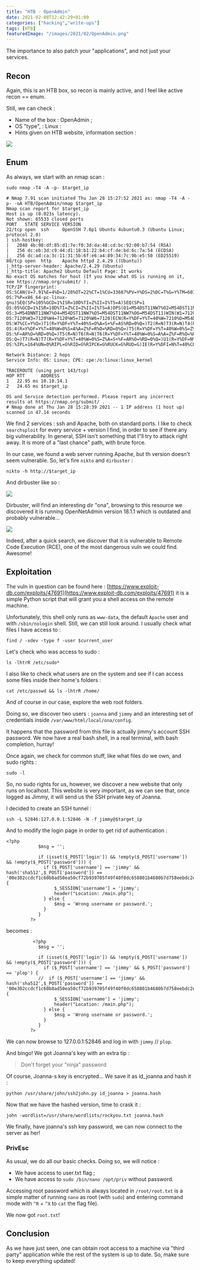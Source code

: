 ```yaml
---
title: "HTB - OpenAdmin"
date: 2021-02-08T12:42:29+01:00
categories: ["hacking","write-ups"]
tags: [HTB]
featuredImage: "/images/2021/02/OpenAdmin.png"
---
```

The importance to also patch your "applications", and not just your services.

## Recon

Again, this is an HTB box, so recon is mainly active, and I feel like active recon == enum.

Still, we can check : 

* Name of the box : OpenAdmin ;
* OS "type", : Linux :
* Hints given on HTB website, information section :

![](/images/2021/02/2021-02-08_12-13.png)

## Enum

As always, we start with an nmap scan :

```text
sudo nmap -T4 -A -p- $target_ip
```

```text
# Nmap 7.91 scan initiated Thu Jan 28 15:27:52 2021 as: nmap -T4 -A -p- -oA HTB/OpenAdmin/nmap $target_ip
Nmap scan report for $target_ip
Host is up (0.023s latency).
Not shown: 65533 closed ports
PORT   STATE SERVICE VERSION
22/tcp open  ssh     OpenSSH 7.6p1 Ubuntu 4ubuntu0.3 (Ubuntu Linux; protocol 2.0)
| ssh-hostkey: 
|   2048 4b:98:df:85:d1:7e:f0:3d:da:48:cd:bc:92:00:b7:54 (RSA)
|   256 dc:eb:3d:c9:44:d1:18:b1:22:b4:cf:de:bd:6c:7a:54 (ECDSA)
|_  256 dc:ad:ca:3c:11:31:5b:6f:e6:a4:89:34:7c:9b:e5:50 (ED25519)
80/tcp open  http    Apache httpd 2.4.29 ((Ubuntu))
|_http-server-header: Apache/2.4.29 (Ubuntu)
|_http-title: Apache2 Ubuntu Default Page: It works
No exact OS matches for host (If you know what OS is running on it, see https://nmap.org/submit/ ).
TCP/IP fingerprint:
OS:SCAN(V=7.91%E=4%D=1/28%OT=22%CT=1%CU=33687%PV=Y%DS=2%DC=T%G=Y%TM=6012CA1
OS:7%P=x86_64-pc-linux-gnu)SEQ(SP=105%GCD=1%ISR=10D%TI=Z%II=I%TS=A)SEQ(SP=1
OS:05%GCD=1%ISR=10D%TI=Z%CI=Z%II=I%TS=A)OPS(O1=M54DST11NW7%O2=M54DST11NW7%O
OS:3=M54DNNT11NW7%O4=M54DST11NW7%O5=M54DST11NW7%O6=M54DST11)WIN(W1=7120%W2=
OS:7120%W3=7120%W4=7120%W5=7120%W6=7120)ECN(R=Y%DF=Y%T=40%W=7210%O=M54DNNSN
OS:W7%CC=Y%Q=)T1(R=Y%DF=Y%T=40%S=O%A=S+%F=AS%RD=0%Q=)T2(R=N)T3(R=N)T4(R=N)T
OS:4(R=Y%DF=Y%T=40%W=0%S=A%A=Z%F=R%O=%RD=0%Q=)T5(R=Y%DF=Y%T=40%W=0%S=Z%A=S+
OS:%F=AR%O=%RD=0%Q=)T5(R=N)T6(R=N)T6(R=Y%DF=Y%T=40%W=0%S=A%A=Z%F=R%O=%RD=0%
OS:Q=)T7(R=N)T7(R=Y%DF=Y%T=40%W=0%S=Z%A=S+%F=AR%O=%RD=0%Q=)U1(R=Y%DF=N%T=40
OS:%IPL=164%UN=0%RIPL=G%RID=G%RIPCK=G%RUCK=G%RUD=G)IE(R=Y%DFI=N%T=40%CD=S)

Network Distance: 2 hops
Service Info: OS: Linux; CPE: cpe:/o:linux:linux_kernel

TRACEROUTE (using port 143/tcp)
HOP RTT      ADDRESS
1   22.95 ms 10.10.14.1
2   24.65 ms $target_ip

OS and Service detection performed. Please report any incorrect results at https://nmap.org/submit/ .
# Nmap done at Thu Jan 28 15:28:39 2021 -- 1 IP address (1 host up) scanned in 47.14 seconds

```

We find 2 services : ssh and Apache, both on standard ports. I like to check `searchsploit` for every service + version I find, in order to see if there any big vulnerability. In general, SSH isn't something that I"ll try to attack right away. It is more of a "last chance" path, with brute force.

In our case, we found a web server running Apache, but th version doesn't seem vulnerable. So, let's fire `nikto` and `dirbuster` :

```text
nikto -h http://$target_ip
```

And dirbuster like so :

![](/images/2021/02/2021-02-08_11-28.png)

Dirbuster, will find an interesting dir "ona", browsing to this resource we discovered it is running OpenNetAdmin version 18.1.1 which is outdated and probably vulnerable...

![](/images/2021/02/ONA.png)

Indeed, after a quick search, we discover that it is vulnerable to Remote Code Execution (RCE), one of the most dangerous vuln we could find. Awesome!

## Exploitation

The vuln in question can be found here : [https://www.exploit-db.com/exploits/47691](https://www.exploit-db.com/exploits/47691) it is a simple Python script that will grant you a shell access on the remote machine.

Unfortunately, this shell only runs as `www-data`, the default `Apache` user and with `/sbin/nologin` shell. Still, we can still look around. I usually check what files I have access to :

```text
find / -xdev -type f -user $current_user
```

 Let's check who was access to sudo :

```text
ls -lhtrR /etc/sudo*
```

I also like to check what users are on the system and see if I can access some files inside their home's folders :

```text
cat /etc/passwd && ls -lhtrR /home/
```

And of course in our case, explore the web root folders.

Doing so, we discover two users : `joanna` and `jimmy` and an interesting set of credentials inside `/var/www/html/local/ona/config`.

It happens that the password from this file is actually jimmy's account SSH password. We now have a real bash shell, in a real terminal, with bash completion, hurray!

Once again, we check for common stuff, like what files do we own, and sudo rights :

```text
sudo -l
```

So, no sudo rights for us, however, we discover a new website that only runs on localhost. This website is very important, as we can see that, once logged as Jimmy, it will send us the SSH private key of Joanna.

I decided to create an SSH tunnel :

```text
ssh -L 52846:127.0.0.1:52846 -N -f jimmy@$target_ip
```

And to modify the login page in order to get rid of authentication :

```text
<?php
            $msg = '';

            if (isset($_POST['login']) && !empty($_POST['username']) && !empty($_POST['password'])) {
              if ($_POST['username'] == 'jimmy' && hash('sha512',$_POST['password']) == '00e302ccdcf1c60b8ad50ea50cf72b939705f49f40f0dc658801b4680b7d758eebdc2e9f9ba8ba3ef8a8bb9a796d34ba2e856838ee9bdde852b8ec3b3a0523b1') {
                  $_SESSION['username'] = 'jimmy';
                  header("Location: /main.php");
              } else {
                  $msg = 'Wrong username or password.';
              }
            }
         ?>
```

becomes :

```text
          <?php
            $msg = '';

            if (isset($_POST['login']) && !empty($_POST['username']) && !empty($_POST['password'])) {
              if ($_POST['username'] == 'jimmy' && $_POST['password'] == 'plop') {
            //  if ($_POST['username'] == 'jimmy' && hash('sha512',$_POST['password']) == '00e302ccdcf1c60b8ad50ea50cf72b939705f49f40f0dc658801b4680b7d758eebdc2e9f9ba8ba3ef8a8bb9a796d34ba2e856838ee9bdde852b8ec3b3a0523b1') {
                  $_SESSION['username'] = 'jimmy';
                  header("Location: /main.php");
              } else {
                  $msg = 'Wrong username or password.';
              }
            }
         ?>
```

We can now browse to 127.0.0.1:52846 and log in with `jimmy` // `plop`.

And bingo! We got Joanna's key with an extra tip :

> Don't forget your "ninja" password

Of course, Joanna-s key is encrypted... We save it as id_joanna and hash it :

```text
python /usr/share/john/ssh2john.py id_joanna > joanna.hash
```

Now that we have the hashed version, time to crask it :

```text
john -wordlist=/usr/share/wordlists/rockyou.txt joanna.hash 
```

We finally, have joanna's ssh key password, we can now connect to the server as her!

### PrivEsc

As usual, we do all our basic checks. Doing so, we will notice :

* We have access to user.txt flag ;
* We have access to `sudo /bin/nano /opt/priv` without password.

Accessing root password which is always located in `/root/root.txt` is a simple matter of running `nano` as root (with `sudo`) and entering command mode with `^R` + `^X` to `cat` the flag file).

We now got `root.txt`!

## Conclusion

As we have just seen, one can obtain root access to a machine via "third party" application while the rest of the system is up to date. So, make sure to keep everything updated!
